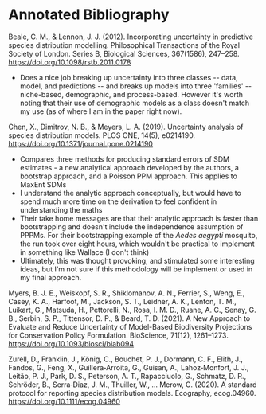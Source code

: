 # Annotated Bibliography

Beale, C. M., & Lennon, J. J. (2012). Incorporating uncertainty in predictive species distribution modelling. Philosophical Transactions of the Royal Society of London. Series B, Biological Sciences, 367(1586), 247–258. https://doi.org/10.1098/rstb.2011.0178

* Does a nice job breaking up uncertainty into three classes -- data, model, and predictions -- and breaks up models into three 'families' -- niche-based, demographic, and process-based. However it's worth noting that their use of demographic models as a class doesn't match my use (as of where I am in the paper right now).

Chen, X., Dimitrov, N. B., & Meyers, L. A. (2019). Uncertainty analysis of species distribution models. PLOS ONE, 14(5), e0214190. https://doi.org/10.1371/journal.pone.0214190

* Compares three methods for producing standard errors of SDM estimates - a new analytical approach developed by the authors, a bootstrap approach, and a Poisson PPM approach. This applies to MaxEnt SDMs
* I understand the analytic approach conceptually, but would have to spend much more time on the derivation to feel confident in understanding the maths
* Their take home messages are that their analytic approach is faster than bootstrapping and doesn't include the independence assumption of PPPMs. For their bootstrapping example of the *Aedes aegypti* mosquito, the run took over eight hours, which wouldn't be practical to implement in something like Wallace (I don't think)
* Ultimately, this was thought provoking, and stimulated some interesting ideas, but I'm not sure if this methodology will be implement or used in my final approach.

Myers, B. J. E., Weiskopf, S. R., Shiklomanov, A. N., Ferrier, S., Weng, E., Casey, K. A., Harfoot, M., Jackson, S. T., Leidner, A. K., Lenton, T. M., Luikart, G., Matsuda, H., Pettorelli, N., Rosa, I. M. D., Ruane, A. C., Senay, G. B., Serbin, S. P., Tittensor, D. P., & Beard, T. D. (2021). A New Approach to Evaluate and Reduce Uncertainty of Model-Based Biodiversity Projections for Conservation Policy Formulation. BioScience, 71(12), 1261–1273. https://doi.org/10.1093/biosci/biab094


Zurell, D., Franklin, J., König, C., Bouchet, P. J., Dormann, C. F., Elith, J., Fandos, G., Feng, X., Guillera‐Arroita, G., Guisan, A., Lahoz‐Monfort, J. J., Leitão, P. J., Park, D. S., Peterson, A. T., Rapacciuolo, G., Schmatz, D. R., Schröder, B., Serra‐Diaz, J. M., Thuiller, W., … Merow, C. (2020). A standard protocol for reporting species distribution models. Ecography, ecog.04960. https://doi.org/10.1111/ecog.04960
